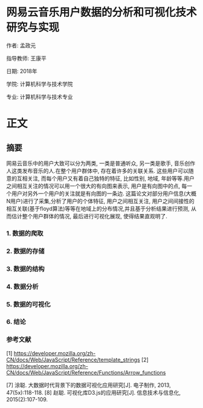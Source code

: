 # 网易云音乐用户数据的分析和可视化技术研究与实现

作者: 孟政元 

指导教师: 王康平 

日期: 2018年 

学院: 计算机科学与技术学院 

专业: 计算机科学与技术专业

# 正文

## 摘要

网易云音乐中的用户大致可以分为两类, 一类是普通听众, 另一类是歌手, 音乐创作人这类发布音乐的人.在整个用户群体中, 存在着许多的关联关系. 这些用户可以随意的互相关注, 而每个用户又有着自己独特的特征, 比如性别, 地域, 年龄等等.用户之间相互关注的情况可以用一个很大的有向图来表示, 用户是有向图中的点, 每一个用户对另外一个用户的关注就是有向图的一条边. 这篇论文对部分用户信息(大概N用户)进行了采集,分析了用户的个体特征, 用户之间相互关注, 用户之间间接性的相互关联(基于floyd算法)等等在地域上的分布情况,并且基于分析结果进行预测, 从而估计整个用户群体的情况, 最后进行可视化展现, 使得结果直观明了.


### 1. 数据的爬取

### 2. 数据的存储

### 3. 数据的结构

### 4. 数据分析

### 5. 数据的可视化

### 6. 结论

### 参考文献

[1] https://developer.mozilla.org/zh-CN/docs/Web/JavaScript/Reference/template_strings
[2] https://developer.mozilla.org/zh-CN/docs/Web/JavaScript/Reference/Functions/Arrow_functions

[7] 涂聪. 大数据时代背景下的数据可视化应用研究[J]. 电子制作, 2013, 47(5x):118-118.
[8] 赵聪. 可视化库D3.js的应用研究[J]. 信息技术与信息化, 2015(2):107-109.
